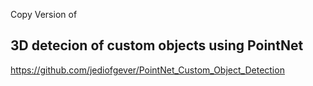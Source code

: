 Copy Version of

## 3D detecion of custom objects using PointNet
https://github.com/jediofgever/PointNet_Custom_Object_Detection
